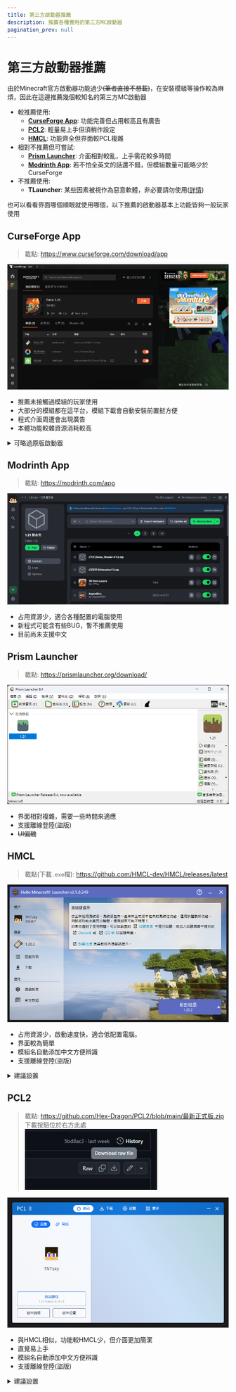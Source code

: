 ```yaml
---
title: 第三方啟動器推薦
description: 推薦各種實用的第三方MC啟動器
pagination_prev: null
---
```


# 第三方啟動器推薦

由於Minecraft官方啟動器功能過少<s>(筆者直接不想載)</s>，在安裝模組等操作較為麻煩，因此在這邊推薦幾個較知名的第三方MC啟動器

* 較推薦使用:
  * [**CurseForge App**](#curseforge-app): 功能完善但占用較高且有廣告
  * [**PCL2**](#pcl2): 輕量易上手但須稍作設定
  * [**HMCL**](#hmcl): 功能齊全但界面較PCL複雜
* 相對不推薦但可嘗試:
  * [**Prism Launcher**](#prism-launcher): 介面相對較亂，上手需花較多時間
  * [**Modrinth App**](#modrinth-app): 若不怕全英文的話還不錯，但模組數量可能略少於CurseForge
* 不推薦使用:
  * **TLauncher**: 某些因素被視作為惡意軟體，非必要請勿使用([詳情](https://youtu.be/SBTH9n6lz9o?si=gi97Utr1IkyPa_f7))

也可以看看界面哪個順眼就使用哪個，以下推薦的啟動器基本上功能皆夠一般玩家使用

## CurseForge App
> 載點: https://www.curseforge.com/download/app

![alt text](image-1.png)
* 推薦未接觸過模組的玩家使用
* 大部分的模組都在這平台，模組下載會自動安裝前置挺方便
* 程式介面周遭會出現廣告
* 本體功能較雜資源消耗較高
<details>
    <summary>可略過原版啟動器</summary>

    * 不做修改時，預設使用原版啟動器開啟遊戲
    * 可改為由CurseForge直接啟動，方便查看除錯日誌(Logs)
    1. 在設定中進行修改\
      ![alt text](image-28.png)
    2. 修改後啟動遊戲需先登入\
      ![alt text](image-29.png)
    3. 依指示點擊按鈕前往登入\
      ![alt text](image-30.png)
    4. 將自動複製的文本貼上\
      ![alt text](image-31.png)
    5. 完成後回到啟動器稍等片刻即可
</details>


## Modrinth App
> 載點: https://modrinth.com/app

![alt text](image-2.png)
* 占用資源少，適合各種配置的電腦使用
* 新程式可能含有些BUG，暫不推薦使用
* 目前尚未支援中文

## Prism Launcher
> 載點: https://prismlauncher.org/download/

![alt text](image.png)
* 界面相對複雜，需要一些時間來適應
* 支援離線登陸(盜版)
* <s>UI偏醜</s>

## HMCL
> 載點(下載`.exe`檔): https://github.com/HMCL-dev/HMCL/releases/latest 

![alt text](image-3.png)
* 占用資源少，啟動速度快，適合低配置電腦。
* 界面較為簡單
* 模組名自動添加中文方便辨識
* 支援離線登陸(盜版)
<details>
    <summary>建議設置</summary>

    將遊戲設定中，將`執行路径`更改為:`各版本獨立`\
    ![alt text](image-7.png)\
    在後續添加不同版本mod時不會混在一起
</details>

## PCL2
> 載點: https://github.com/Hex-Dragon/PCL2/blob/main/最新正式版.zip \
> 下載按鈕位於右方此處\
> ![alt text](image-4.png)

![alt text](image-5.png)
* 與HMCL相似，功能較HMCL少，但介面更加簡潔
* 直覺易上手
* 模組名自動添加中文方便辨識
* 支援離線登陸(盜版)
<details>
    <summary>建議設置</summary>

    將設置中`版本隔離`更改為:`隔离可安装Mod的版本`\
    ![alt text](image-6.png)\
    在後續添加不同版本mod時較好管理
</details>
